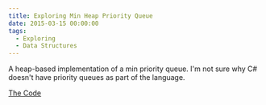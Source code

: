 ```yaml
---
title: Exploring Min Heap Priority Queue
date: 2015-03-15 00:00:00
tags:
  - Exploring
  - Data Structures
---
```

A heap-based implementation of a min priority queue.  I'm not sure why C# doesn't have priority queues as part of the language.

[The Code](https://github.com/DForshner/CSharpExperiments/blob/master/MinHeapPriorityQueue.cs)
